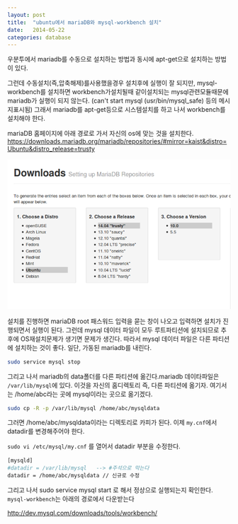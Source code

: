 ```yaml
---
layout: post
title:  "ubuntu에서 mariaDB와 mysql-workbench 설치"
date:   2014-05-22
categories: database
---
```


우분투에서 mariadb를 수동으로 설치하는 방법과 동시에 apt-get으로 설치하는 방법이 있다.

그런데 수동설치(즉,압축해제)를사용했을경우 설치후에 실행이 잘 되지만, mysql-workbench를 설치하면 workbench가설치될때 같이설치되는 mysql관련모듈때문에 mariadb가 실행이 되지 않는다. (can't start mysql (usr/bin/mysql_safe) 등의 메시지표시됨)
그래서 mariadb를 apt-get등으로 시스템설치를 하고 나서 workbench를 설치해야 한다.

mariaDB 홈페이지에 아래 경로로 가서 자신의 os에 맞는 것을 설치한다.
<https://downloads.mariadb.org/mariadb/repositories/#mirror=kaist&distro=Ubuntu&distro_release=trusty>

![workbench](/assets/images/workbench.jpg)

설치를 진행하면 mariaDB root 패스워드 입력을 묻는 창이 나오고 입력하면 설치가 진행되면서 실행이 된다.
그런데 mysql 데이터 파일이 모두 루트파티션에 설치되므로 추후에 OS재설치문제가 생기면 문제가 생긴다.
따라서 mysql 데이터 파일은 다른 파티션에 설치하는 것이 좋다.
일단, 가동된 mariadb를 내린다.

```bash
sudo service mysql stop
```

그리고 나서 mariadb의 data폴더를 다른 파티션에 옮긴다.mariadb 데이타파일은 `/var/lib/mysql`에 있다.
이것을 자신의 홈디렉토리 즉, 다른 파티션에 옮기자. 여기서는 /home/abc라는 곳에 mysql이라는 곳으로 옮기겠다.

```bash
sudo cp -R -p /var/lib/mysql /home/abc/mysqldata
```

그러면 /home/abc/mysqldata이라는 디렉토리로 카피가 된다. 이제 `my.cnf`에서 datadir를 변경해주어야 한다.

`sudo vi /etc/mysql/my.cnf` 를 열어서 datadir 부분을 수정한다.

```bash
[mysqld]
#datadir = /var/lib/mysql   --> #주석으로 막는다
datadir = /home/abc/mysqldata // 신규로 수정
```

그리고 나서 sudo service mysql start 로 해서 정상으로 실행되는지 확인한다.
`mysql-workbench`는 아래의 경로에서 다운받는다

<http://dev.mysql.com/downloads/tools/workbench/>
